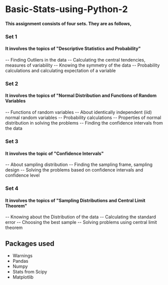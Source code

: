 # Basic-Stats-using-Python-2

#### This assignment consists of four sets. They are as follows,

### Set 1 
#### It involves the topics of "Descriptive Statistics and Probability"
  -- Finding Outliers in the data
  -- Calculating the central tendencies, measures of variability 
  -- Knowing the symmetry of the data
  -- Probability calculations and calculating expectation of a variable 
### Set 2
#### It involves the topics of "Normal Distribution and Functions of Random Variables
  -- Functions of random variables
  -- About identically independent (iid) normal random variables
  -- Probability calculations
  -- Properties of normal distribution in solving the problems
  -- Finding the confidence intervals from the data
### Set 3
#### It involves the topic of "Confidence Intervals"
  -- About sampling distribution
  -- Finding the sampling frame, sampling design
  -- Solving the problems based on confidence intervals and confidence level
### Set 4
#### It involves the topics of "Sampling Distributions and Central Limit Theorem"
  -- Knowing about the Distribution of the data
  -- Calculating the standard error
  -- Choosing the best sample
  -- Solving problems using central limit theorem
  
  
  ## Packages used
  - Warnings 
  - Pandas
  - Numpy
  - Stats from Scipy
  - Matplotlib 
